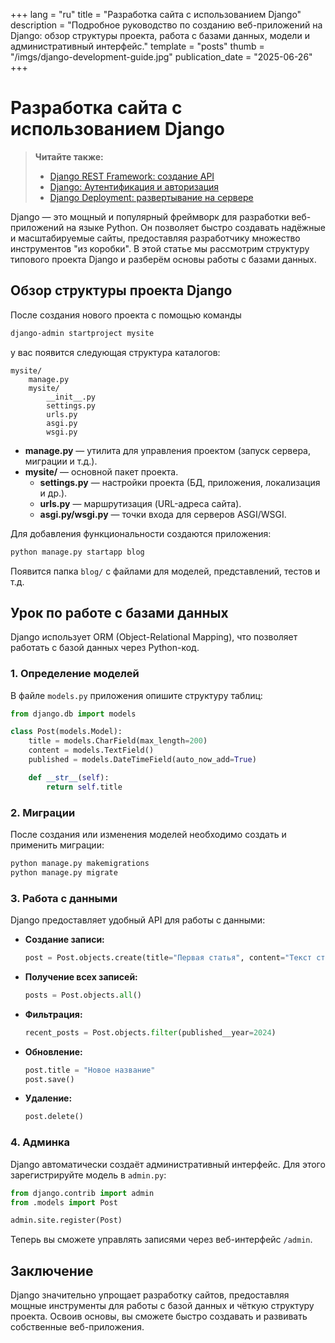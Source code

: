 +++
lang = "ru"
title = "Разработка сайта с использованием Django"
description = "Подробное руководство по созданию веб-приложений на Django: обзор структуры проекта, работа с базами данных, модели и административный интерфейс."
template = "posts"
thumb = "/imgs/django-development-guide.jpg"
publication_date = "2025-06-26"
+++

# Разработка сайта с использованием Django

> **Читайте также:**
> - [Django REST Framework: создание API](/posts/django-rest-framework-api-guide)
> - [Django: Аутентификация и авторизация](/posts/django-authentication-authorization)
> - [Django Deployment: развертывание на сервере](/posts/django-deployment-guide)

Django — это мощный и популярный фреймворк для разработки веб-приложений на языке Python. Он позволяет быстро создавать надёжные и масштабируемые сайты, предоставляя разработчику множество инструментов "из коробки". В этой статье мы рассмотрим структуру типового проекта Django и разберём основы работы с базами данных.

## Обзор структуры проекта Django

После создания нового проекта с помощью команды  
```bash
django-admin startproject mysite
```
у вас появится следующая структура каталогов:

```
mysite/
    manage.py
    mysite/
        __init__.py
        settings.py
        urls.py
        asgi.py
        wsgi.py
```

- **manage.py** — утилита для управления проектом (запуск сервера, миграции и т.д.).
- **mysite/** — основной пакет проекта.
  - **settings.py** — настройки проекта (БД, приложения, локализация и др.).
  - **urls.py** — маршрутизация (URL-адреса сайта).
  - **asgi.py/wsgi.py** — точки входа для серверов ASGI/WSGI.

Для добавления функциональности создаются приложения:
```bash
python manage.py startapp blog
```
Появится папка `blog/` с файлами для моделей, представлений, тестов и т.д.

## Урок по работе с базами данных

Django использует ORM (Object-Relational Mapping), что позволяет работать с базой данных через Python-код.

### 1. Определение моделей

В файле `models.py` приложения опишите структуру таблиц:

```python
from django.db import models

class Post(models.Model):
    title = models.CharField(max_length=200)
    content = models.TextField()
    published = models.DateTimeField(auto_now_add=True)

    def __str__(self):
        return self.title
```

### 2. Миграции

После создания или изменения моделей необходимо создать и применить миграции:

```bash
python manage.py makemigrations
python manage.py migrate
```

### 3. Работа с данными

Django предоставляет удобный API для работы с данными:

- **Создание записи:**
  ```python
  post = Post.objects.create(title="Первая статья", content="Текст статьи")
  ```
- **Получение всех записей:**
  ```python
  posts = Post.objects.all()
  ```
- **Фильтрация:**
  ```python
  recent_posts = Post.objects.filter(published__year=2024)
  ```
- **Обновление:**
  ```python
  post.title = "Новое название"
  post.save()
  ```
- **Удаление:**
  ```python
  post.delete()
  ```

### 4. Админка

Django автоматически создаёт административный интерфейс. Для этого зарегистрируйте модель в `admin.py`:

```python
from django.contrib import admin
from .models import Post

admin.site.register(Post)
```

Теперь вы сможете управлять записями через веб-интерфейс `/admin`.

## Заключение

Django значительно упрощает разработку сайтов, предоставляя мощные инструменты для работы с базой данных и чёткую структуру проекта. Освоив основы, вы сможете быстро создавать и развивать собственные веб-приложения. 